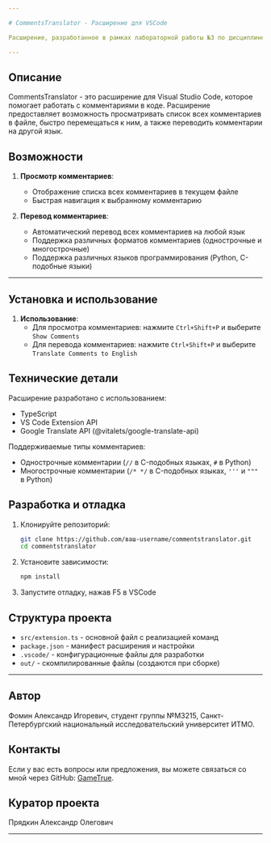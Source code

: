 ```yaml
---

# CommentsTranslator - Расширение для VSCode

Расширение, разработанное в рамках лабораторной работы №3 по дисциплине «Инструментальные средства разработки ПО» в Санкт-Петербургском национальном исследовательском университете ИТМО.

---
```


## Описание

CommentsTranslator - это расширение для Visual Studio Code, которое помогает работать с комментариями в коде. Расширение предоставляет возможность просматривать список всех комментариев в файле, быстро перемещаться к ним, а также переводить комментарии на другой язык.

## Возможности

1. **Просмотр комментариев**:
   - Отображение списка всех комментариев в текущем файле
   - Быстрая навигация к выбранному комментарию

2. **Перевод комментариев**:
   - Автоматический перевод всех комментариев на любой язык
   - Поддержка различных форматов комментариев (однострочные и многострочные)
   - Поддержка различных языков программирования (Python, C-подобные языки)


---

## Установка и использование

1. **Использование**:
   - Для просмотра комментариев: нажмите `Ctrl+Shift+P` и выберите `Show Comments`
   - Для перевода комментариев: нажмите `Ctrl+Shift+P` и выберите `Translate Comments to English`

## Технические детали

Расширение разработано с использованием:
- TypeScript
- VS Code Extension API
- Google Translate API (@vitalets/google-translate-api)

Поддерживаемые типы комментариев:
- Однострочные комментарии (`//` в C-подобных языках, `#` в Python)
- Многострочные комментарии (`/* */` в C-подобных языках, `'''` и `"""` в Python)

## Разработка и отладка

1. Клонируйте репозиторий:
   ```bash
   git clone https://github.com/ваш-username/commentstranslator.git
   cd commentstranslator
   ```

2. Установите зависимости:
   ```bash
   npm install
   ```

3. Запустите отладку, нажав F5 в VSCode

## Структура проекта

- `src/extension.ts` - основной файл с реализацией команд
- `package.json` - манифест расширения и настройки
- `.vscode/` - конфигурационные файлы для разработки
- `out/` - скомпилированные файлы (создаются при сборке)

---

## Автор

Фомин Александр Игоревич, студент группы №М3215, Санкт-Петербургский национальный исследовательский университет ИТМО.

## Контакты

Если у вас есть вопросы или предложения, вы можете связаться со мной через GitHub: [GameTrue](https://github.com/GameTrue).

## Куратор проекта

Прядкин Александр Олегович

---